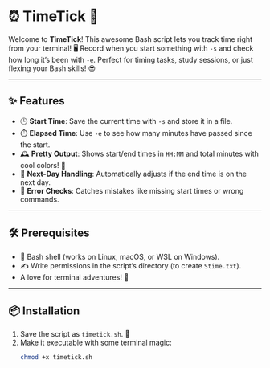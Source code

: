 # ⏰ TimeTick 🚀

Welcome to **TimeTick**! This awesome Bash script lets you track time right from your terminal! 🖥️ Record when you start something with `-s` and check how long it’s been with `-e`. Perfect for timing tasks, study sessions, or just flexing your Bash skills! 😎

---

## ✨ Features
- 🕒 **Start Time**: Save the current time with `-s` and store it in a file.
- ⏱️ **Elapsed Time**: Use `-e` to see how many minutes have passed since the start.
- 🕰️ **Pretty Output**: Shows start/end times in `HH:MM` and total minutes with cool colors! 🎨
- 🌙 **Next-Day Handling**: Automatically adjusts if the end time is on the next day.
- 🚨 **Error Checks**: Catches mistakes like missing start times or wrong commands.

---

## 🛠️ Prerequisites
- 🐧 Bash shell (works on Linux, macOS, or WSL on Windows).
- ✍️ Write permissions in the script’s directory (to create `Stime.txt`).
- A love for terminal adventures! 💖

---

## 📦 Installation
1. Save the script as `timetick.sh`. 📜
2. Make it executable with some terminal magic:
   ```bash
   chmod +x timetick.sh
